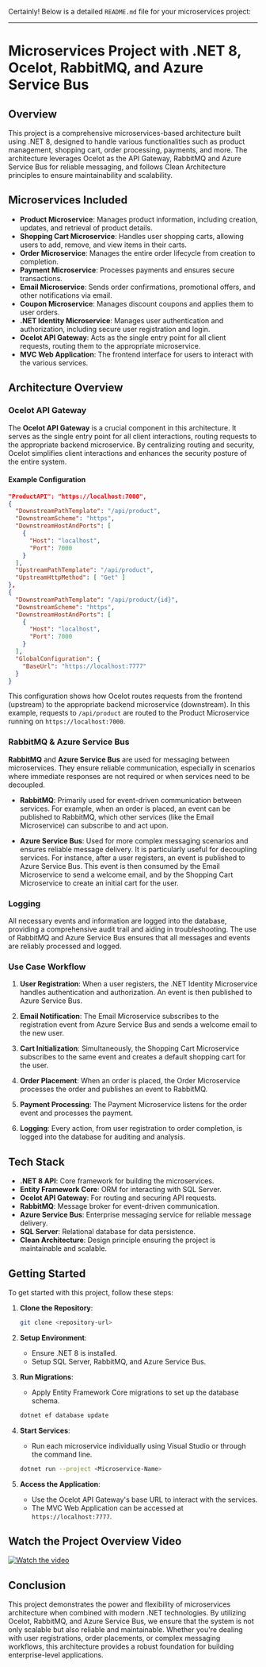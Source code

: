 Certainly! Below is a detailed `README.md` file for your microservices project:

---

# **Microservices Project with .NET 8, Ocelot, RabbitMQ, and Azure Service Bus**

## **Overview**

This project is a comprehensive microservices-based architecture built using .NET 8, designed to handle various functionalities such as product management, shopping cart, order processing, payments, and more. The architecture leverages Ocelot as the API Gateway, RabbitMQ and Azure Service Bus for reliable messaging, and follows Clean Architecture principles to ensure maintainability and scalability.

## **Microservices Included**

- **Product Microservice**: Manages product information, including creation, updates, and retrieval of product details.
- **Shopping Cart Microservice**: Handles user shopping carts, allowing users to add, remove, and view items in their carts.
- **Order Microservice**: Manages the entire order lifecycle from creation to completion.
- **Payment Microservice**: Processes payments and ensures secure transactions.
- **Email Microservice**: Sends order confirmations, promotional offers, and other notifications via email.
- **Coupon Microservice**: Manages discount coupons and applies them to user orders.
- **.NET Identity Microservice**: Manages user authentication and authorization, including secure user registration and login.
- **Ocelot API Gateway**: Acts as the single entry point for all client requests, routing them to the appropriate microservice.
- **MVC Web Application**: The frontend interface for users to interact with the various services.

## **Architecture Overview**

### **Ocelot API Gateway**

The **Ocelot API Gateway** is a crucial component in this architecture. It serves as the single entry point for all client interactions, routing requests to the appropriate backend microservice. By centralizing routing and security, Ocelot simplifies client interactions and enhances the security posture of the entire system.

#### **Example Configuration**

```json
"ProductAPI": "https://localhost:7000",
{
  "DownstreamPathTemplate": "/api/product",
  "DownstreamScheme": "https",
  "DownstreamHostAndPorts": [
    {
      "Host": "localhost",
      "Port": 7000
    }
  ],
  "UpstreamPathTemplate": "/api/product",
  "UpstreamHttpMethod": [ "Get" ]
},
{
  "DownstreamPathTemplate": "/api/product/{id}",
  "DownstreamScheme": "https",
  "DownstreamHostAndPorts": [
    {
      "Host": "localhost",
      "Port": 7000
    }
  ],
  "GlobalConfiguration": {
    "BaseUrl": "https://localhost:7777"
  }
}
```

This configuration shows how Ocelot routes requests from the frontend (upstream) to the appropriate backend microservice (downstream). In this example, requests to `/api/product` are routed to the Product Microservice running on `https://localhost:7000`.

### **RabbitMQ & Azure Service Bus**

**RabbitMQ** and **Azure Service Bus** are used for messaging between microservices. They ensure reliable communication, especially in scenarios where immediate responses are not required or when services need to be decoupled.

- **RabbitMQ**: Primarily used for event-driven communication between services. For example, when an order is placed, an event can be published to RabbitMQ, which other services (like the Email Microservice) can subscribe to and act upon.

- **Azure Service Bus**: Used for more complex messaging scenarios and ensures reliable message delivery. It is particularly useful for decoupling services. For instance, after a user registers, an event is published to Azure Service Bus. This event is then consumed by the Email Microservice to send a welcome email, and by the Shopping Cart Microservice to create an initial cart for the user.

### **Logging**

All necessary events and information are logged into the database, providing a comprehensive audit trail and aiding in troubleshooting. The use of RabbitMQ and Azure Service Bus ensures that all messages and events are reliably processed and logged.

### **Use Case Workflow**

1. **User Registration**: When a user registers, the .NET Identity Microservice handles authentication and authorization. An event is then published to Azure Service Bus.

2. **Email Notification**: The Email Microservice subscribes to the registration event from Azure Service Bus and sends a welcome email to the new user.

3. **Cart Initialization**: Simultaneously, the Shopping Cart Microservice subscribes to the same event and creates a default shopping cart for the user.

4. **Order Placement**: When an order is placed, the Order Microservice processes the order and publishes an event to RabbitMQ.

5. **Payment Processing**: The Payment Microservice listens for the order event and processes the payment.

6. **Logging**: Every action, from user registration to order completion, is logged into the database for auditing and analysis.

## **Tech Stack**

- **.NET 8 API**: Core framework for building the microservices.
- **Entity Framework Core**: ORM for interacting with SQL Server.
- **Ocelot API Gateway**: For routing and securing API requests.
- **RabbitMQ**: Message broker for event-driven communication.
- **Azure Service Bus**: Enterprise messaging service for reliable message delivery.
- **SQL Server**: Relational database for data persistence.
- **Clean Architecture**: Design principle ensuring the project is maintainable and scalable.

## **Getting Started**

To get started with this project, follow these steps:

1. **Clone the Repository**: 
   ```bash
   git clone <repository-url>
   ```

2. **Setup Environment**: 
   - Ensure .NET 8 is installed.
   - Setup SQL Server, RabbitMQ, and Azure Service Bus.

3. **Run Migrations**: 
   - Apply Entity Framework Core migrations to set up the database schema.
   ```bash
   dotnet ef database update
   ```

4. **Start Services**: 
   - Run each microservice individually using Visual Studio or through the command line.
   ```bash
   dotnet run --project <Microservice-Name>
   ```

5. **Access the Application**:
   - Use the Ocelot API Gateway's base URL to interact with the services.
   - The MVC Web Application can be accessed at `https://localhost:7777`.


## Watch the Project Overview Video

[![Watch the video](https://learn.microsoft.com/en-us/azure/architecture/includes/images/microservices-logical.png)](https://www.linkedin.com/posts/aarshdeep-chadha-42051a222_dotnet-microservices-azure-activity-7233775681363443712-aVqn?utm_source=share&utm_medium=member_desktop)


## **Conclusion**

This project demonstrates the power and flexibility of microservices architecture when combined with modern .NET technologies. By utilizing Ocelot, RabbitMQ, and Azure Service Bus, we ensure that the system is not only scalable but also reliable and maintainable. Whether you're dealing with user registrations, order placements, or complex messaging workflows, this architecture provides a robust foundation for building enterprise-level applications.
